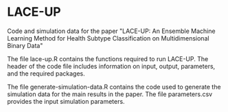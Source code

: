 # LACE-UP
Code and simulation data for the paper "LACE-UP: An Ensemble Machine Learning Method for Health Subtype Classification on Multidimensional Binary Data"

The file lace-up.R contains the functions required to run LACE-UP. The header of the code file includes information on input, output, parameters, and the required packages.

The file generate-simulation-data.R contains the code used to generate the simulation data for the main results in the paper. The file parameters.csv provides the input simulation parameters.
